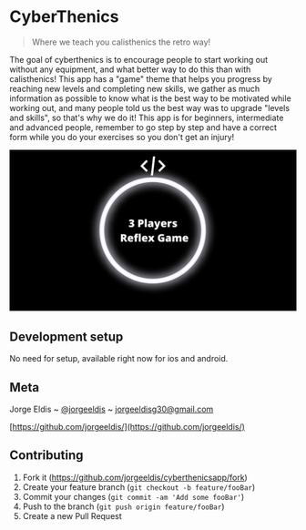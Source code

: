 # CyberThenics

> Where we teach you calisthenics the retro way!

The goal of cyberthenics is to encourage people to start working out without any equipment, and what better way to do this than with calisthenics! This app has a "game" theme that helps you progress by reaching new levels and completing new skills, we gather as much information as possible to know what is the best way to be motivated while working out, and many people told us the best way was to upgrade "levels and skills", so that's why we do it! This app is for beginners, intermediate and advanced people, remember to go step by step and have a correct form while you do your exercises so you don't get an injury! 

![header](https://raw.githubusercontent.com/jorgeeldis/3-PlayersReflexGame/main/3%20Players%20Reflex%20Game.png)

## Development setup

No need for setup, available right now for ios and android.

## Meta

Jorge Eldis ~ [@jorgeeldis](https://twitter.com/jorgeeldis) ~ jorgeeldisg30@gmail.com

[https://github.com/jorgeeldis/](https://github.com/jorgeeldis/)

## Contributing

1. Fork it (<https://github.com/jorgeeldis/cyberthenicsapp/fork>)
2. Create your feature branch (`git checkout -b feature/fooBar`)
3. Commit your changes (`git commit -am 'Add some fooBar'`)
4. Push to the branch (`git push origin feature/fooBar`)
5. Create a new Pull Request
